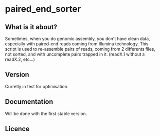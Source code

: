 # paired_end_sorter
## What is it about?
Sometimes, when you do genomic assembly, you don't have clean data, especially with paired-end reads coming from 
Illumina technology. This script is used to re-assemble pairs of reads, coming from 2 differents files, not sorted, and 
with uncomplete pairs trapped in it. (readX.1 without a readX.2, etc...)

## Version
Curretly in test for optimisation.

## Documentation
Will be done with the first stable version.

## Licence
